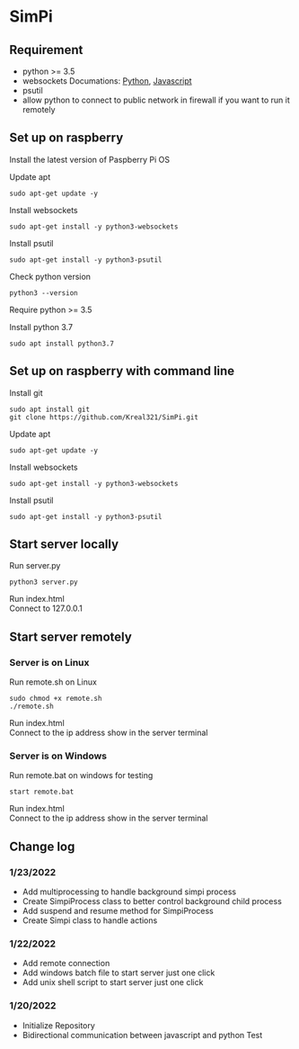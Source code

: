 # SimPi

## Requirement
 - python >= 3.5
 - websockets  Documations: [Python](https://websockets.readthedocs.io/en/stable/index.html), [Javascript](https://javascript.info/websocket)
 - psutil  
 - allow python to connect to public network in firewall if you want to run it remotely



## Set up on raspberry
Install the latest version of Paspberry Pi OS

Update apt
```
sudo apt-get update -y
```
Install websockets
```
sudo apt-get install -y python3-websockets
```
Install psutil
```
sudo apt-get install -y python3-psutil
```

Check python version
```
python3 --version
```
Require python >= 3.5


Install python 3.7
```
sudo apt install python3.7
```

## Set up on raspberry with command line
Install git
```
sudo apt install git
git clone https://github.com/Kreal321/SimPi.git
```

Update apt
```
sudo apt-get update -y
```
Install websockets
```
sudo apt-get install -y python3-websockets
```
Install psutil
```
sudo apt-get install -y python3-psutil
```


## Start server locally
Run server.py
```
python3 server.py
```

Run index.html \
Connect to 127.0.0.1

## Start server remotely
### Server is on Linux
Run remote.sh on Linux
```
sudo chmod +x remote.sh
./remote.sh
```

Run index.html \
Connect to the ip address show in the server terminal

### Server is on Windows
Run remote.bat on windows for testing
```
start remote.bat
```

Run index.html \
Connect to the ip address show in the server terminal




## Change log
### 1/23/2022
- Add multiprocessing to handle background simpi process
- Create SimpiProcess class to better control background child process
- Add suspend and resume method for SimpiProcess
- Create Simpi class to handle actions

### 1/22/2022
- Add remote connection
- Add windows batch file to start server just one click
- Add unix shell script to start server just one click

### 1/20/2022
- Initialize Repository
- Bidirectional communication between javascript and python Test